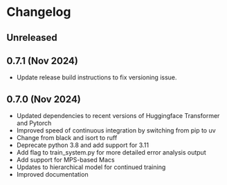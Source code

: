 # Changelog

## Unreleased

## 0.7.1 (Nov 2024)
* Update release build instructions to fix versioning issue.

## 0.7.0 (Nov 2024)

* Updated dependencies to recent versions of Huggingface Transformer and Pytorch
* Improved speed of continuous integration by switching from pip to uv
* Change from black and isort to ruff
* Deprecate python 3.8 and add support for 3.11
* Add flag to train_system.py for more detailed error analysis output
* Add support for MPS-based Macs
* Updates to hierarchical model for continued training
* Improved documentation
